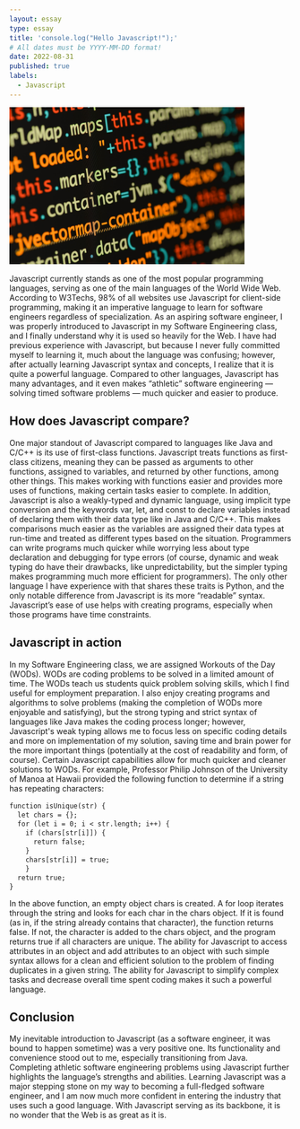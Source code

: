 ```yaml
---
layout: essay
type: essay
title: 'console.log("Hello Javascript!");'
# All dates must be YYYY-MM-DD format!
date: 2022-08-31
published: true
labels:
  - Javascript
---
```


<img width=420 src="../img/Javascript-img.jpg">

Javascript currently stands as one of the most popular programming languages, serving as one of the main languages of the World Wide Web. According to W3Techs, 98% of all websites use Javascript for client-side programming, making it an imperative language to learn for software engineers regardless of specialization. As an aspiring software engineer, I was properly introduced to Javascript in my Software Engineering class, and I finally understand why it is used so heavily for the Web. I have had previous experience with Javascript, but because I never fully committed myself to learning it, much about the language was confusing; however, after actually learning Javascript syntax and concepts, I realize that it is quite a powerful language. Compared to other languages, Javascript has many advantages, and it even makes “athletic” software engineering — solving timed software problems — much quicker and easier to produce.

## How does Javascript compare?

One major standout of Javascript compared to languages like Java and C/C++  is its use of first-class functions. Javascript treats functions as first-class citizens, meaning they can be passed as arguments to other functions, assigned to variables, and returned by other functions, among other things. This makes working with functions easier and provides more uses of functions, making certain tasks easier to complete. In addition, Javascript is also a weakly-typed and dynamic language, using implicit type conversion and the keywords var, let, and const to declare variables instead of declaring them with their data type like in Java and C/C++. This makes comparisons much easier as the variables are assigned their data types at run-time and treated as different types based on the situation. Programmers can write programs much quicker while worrying less about type declaration and debugging for type errors (of course, dynamic and weak typing do have their drawbacks, like unpredictability, but the simpler typing makes programming much more efficient for programmers). The only other language I have experience with that shares these traits is Python, and the only notable difference from Javascript is its more “readable” syntax. Javascript’s ease of use helps with creating programs, especially when those programs have time constraints.

## Javascript in action

In my Software Engineering class, we are assigned Workouts of the Day (WODs). WODs are coding problems to be solved in a limited amount of time. The WODs teach us students quick problem solving skills, which I find useful for employment preparation. I also enjoy creating programs and algorithms to solve problems (making the completion of WODs more enjoyable and satisfying), but the strong typing and strict syntax of languages like Java makes the coding process longer; however, Javascript's weak typing allows me to focus less on specific coding details and more on implementation of my solution, saving time and brain power for the more important things (potentially at the cost of readability and form, of course). Certain Javascript capabilities allow for much quicker and cleaner solutions to WODs. For example, Professor Philip Johnson of the University of Manoa at Hawaii provided the following function to determine if a string has repeating characters:

```
function isUnique(str) {
  let chars = {};
  for (let i = 0; i < str.length; i++) {
    if (chars[str[i]]) {
      return false;
    }
    chars[str[i]] = true;
    }
  return true;
}
```

In the above function, an empty object chars is created. A for loop iterates through the string and looks for each char in the chars object. If it is found (as in, if the string already contains that character), the function returns false. If not, the character is added to the chars object, and the program returns true if all characters are unique. The ability for Javascript to access attributes in an object and add attributes to an object with such simple syntax allows for a clean and efficient solution to the problem of finding duplicates in a given string. The ability for Javascript to simplify complex tasks and decrease overall time spent coding makes it such a powerful language.

## Conclusion

My inevitable introduction to Javascript (as a software engineer, it was bound to happen sometime) was a very positive one. Its functionality and convenience stood out to me, especially transitioning from Java. Completing athletic software engineering problems using Javascript further highlights the language’s strengths and abilities. Learning Javascript was a major stepping stone on my way to becoming a full-fledged software engineer, and I am now much more confident in entering the industry that uses such a good language. With Javascript serving as its backbone, it is no wonder that the Web is as great as it is.
